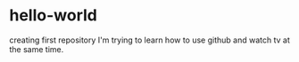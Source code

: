 # hello-world
creating first repository
I'm trying to learn how to use github and watch tv at the same time.
